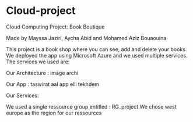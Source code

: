 # Cloud-project
Cloud Computing Project: Book Boutique

Made by Mayssa Jaziri, Aycha Abid and Mohamed Aziz Bouaouina


This project is a book shop where you can see, add and delete your books.
We deployed the app using Microsoft Azure and we used multiple services.
The services we used are:


Our Architecture : 
image archi

Our App : 
taswirat aal app elli tekhdem 


Our Services: 

We used a single ressource group entitled : RG_project
We chose west europe as the region for our ressources
